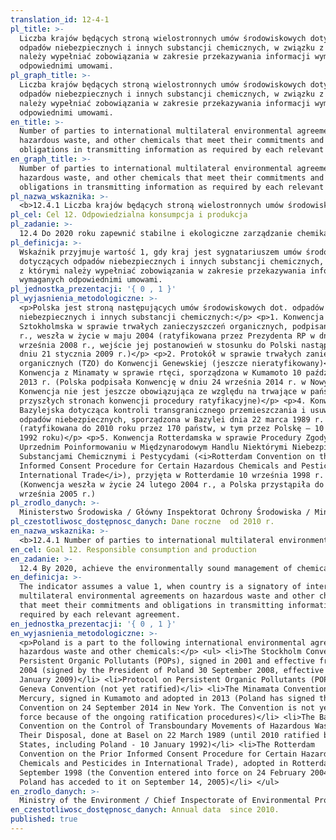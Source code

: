 ```yaml
---
translation_id: 12-4-1
pl_title: >-
  Liczba krajów będących stroną wielostronnych umów środowiskowych dotyczących
  odpadów niebezpiecznych i innych substancji chemicznych, w związku z którymi
  należy wypełniać zobowiązania w zakresie przekazywania informacji wymaganych
  odpowiednimi umowami.
pl_graph_title: >-
  Liczba krajów będących stroną wielostronnych umów środowiskowych dotyczących
  odpadów niebezpiecznych i innych substancji chemicznych, w związku z którymi
  należy wypełniać zobowiązania w zakresie przekazywania informacji wymaganych
  odpowiednimi umowami.
en_title: >-
  Number of parties to international multilateral environmental agreements on
  hazardous waste, and other chemicals that meet their commitments and
  obligations in transmitting information as required by each relevant agreement
en_graph_title: >-
  Number of parties to international multilateral environmental agreements on
  hazardous waste, and other chemicals that meet their commitments and
  obligations in transmitting information as required by each relevant agreement
pl_nazwa_wskaznika: >-
  <b>12.4.1 Liczba krajów będących stroną wielostronnych umów środowiskowych dotyczących odpadów niebezpiecznych i innych substancji chemicznych, w związku z którymi należy wypełniać zobowiązania w zakresie przekazywania informacji wymaganych odpowiednimi umowami.</b>
pl_cel: Cel 12. Odpowiedzialna konsumpcja i produkcja
pl_zadanie: >-
  12.4 Do 2020 roku zapewnić stabilne i ekologiczne zarządzanie chemikaliami i wszystkimi odpadami podczas ich całego cyklu życia, zgodnie z ustaleniami międzynarodowymi. Znacząco zmniejszyć poziom tych substancji w powietrzu, wodzie i glebie, tym samym minimalizując ich negatywny wpływ na zdrowie człowieka i środowisko
pl_definicja: >-
  Wskaźnik przyjmuje wartość 1, gdy kraj jest sygnatariuszem umów środowiskowych
  dotyczących odpadów niebezpiecznych i innych substancji chemicznych, w związku
  z którymi należy wypełniać zobowiązania w zakresie przekazywania informacji
  wymaganych odpowiednimi umowami.
pl_jednostka_prezentacji: '{ 0 , 1 }'
pl_wyjasnienia_metodologiczne: >-
  <p>Polska jest stroną następujących umów środowiskowych dot. odpadów
  niebezpiecznych i innych substancji chemicznych:</p> <p>1. Konwencja
  Sztokholmska w sprawie trwałych zanieczyszczeń organicznych, podpisana w 2001
  r., weszła w życie w maju 2004 (ratyfikowana przez Prezydenta RP w dniu 30
  września 2008 r., wejście jej postanowień w stosunku do Polski nastąpiło w
  dniu 21 stycznia 2009 r.)</p> <p>2. Protokół w sprawie trwałych zanieczyszczeń
  organicznych (TZO) do Konwencji Genewskiej (jeszcze nieratyfikowany)</p> <p>3.
  Konwencja z Minamaty w sprawie rtęci, sporządzona w Kumamoto 10 października
  2013 r. (Polska podpisała Konwencję w dniu 24 września 2014 r. w Nowym Jorku.
  Konwencja nie jest jeszcze obowiązująca ze względu na trwające w państwach -
  przyszłych stronach konwencji procedury ratyfikacyjne)</p> <p>4. Konwencja
  Bazylejska dotycząca kontroli transgranicznego przemieszczania i usuwania
  odpadów niebezpiecznych, sporządzona w Bazylei dnia 22 marca 1989 r.
  (ratyfikowana do 2010 roku przez 170 państw, w tym przez Polskę – 10 stycznia
  1992 roku)</p> <p>5. Konwencja Rotterdamska w sprawie Procedury Zgody po
  Uprzednim Poinformowaniu w Międzynarodowym Handlu Niektórymi Niebezpiecznymi
  Substancjami Chemicznymi i Pestycydami (<i>Rotterdam Convention on the Prior
  Informed Consent Procedure for Certain Hazardous Chemicals and Pesticides in
  International Trade</i>), przyjęta w Rotterdamie 10 września 1998 r.
  (Konwencja weszła w życie 24 lutego 2004 r., a Polska przystąpiła do niej 14
  września 2005 r.)
pl_zrodlo_danych: >-
  Ministerstwo Środowiska / Główny Inspektorat Ochrony Środowiska / Ministerstwo Zdrowia
pl_czestotliwosc_dostępnosc_danych: Dane roczne  od 2010 r.
en_nazwa_wskaznika: >-
  <b>12.4.1 Number of parties to international multilateral environmental agreements on hazardous waste, and other chemicals that meet their commitments and obligations in transmitting information as required by each relevant agreement</b>
en_cel: Goal 12. Responsible consumption and production
en_zadanie: >-
  12.4 By 2020, achieve the environmentally sound management of chemicals and all wastes throughout their life cycle, in accordance with agreed international frameworks, and significantly reduce their release to air, water and soil in order to minimize their adverse impacts on human health and the environment
en_definicja: >-
  The indicator assumes a value 1, when country is a signatory of international
  multilateral environmental agreements on hazardous waste and other chemicals,
  that meet their commitments and obligations in transmitting information as
  required by each relevant agreement.
en_jednostka_prezentacji: '{ 0 , 1 }'
en_wyjasnienia_metodologiczne: >-
  <p>Poland is a part to the following international environmental agreements on
  hazardous waste and other chemicals:</p> <ul> <li>The Stockholm Convention on
  Persistent Organic Pollutants (POPs), signed in 2001 and effective from May
  2004 (signed by the President of Poland 30 September 2008, effective from 21
  January 2009)</li> <li>Protocol on Persistent Organic Pollutants (POPs) to the
  Geneva Convention (not yet ratified)</li> <li>The Minamata Convention on
  Mercury, signed in Kumamoto and adopted in 2013 (Poland has signed the
  Convention on 24 September 2014 in New York. The Convention is not yet in
  force because of the ongoing ratification procedures)</li> <li>The Basel
  Convention on the Control of Transboundary Movements of Hazardous Wastes and
  Their Disposal, done at Basel on 22 March 1989 (until 2010 ratified by 170
  States, including Poland - 10 January 1992)</li> <li>The Rotterdam
  Convention on the Prior Informed Consent Procedure for Certain Hazardous
  Chemicals and Pesticides in International Trade), adopted in Rotterdam on 10
  September 1998 (the Convention entered into force on 24 February 2004, and
  Poland has acceded to it on September 14, 2005)</li> </ul>
en_zrodlo_danych: >-
  Ministry of the Environment / Chief Inspectorate of Environmental Protection / Ministry of Health
en_czestotliwosc_dostępnosc_danych: Annual data  since 2010.
published: true
---
```

